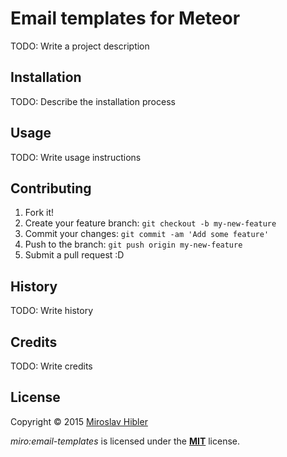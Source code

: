 # Email templates for Meteor

TODO: Write a project description

## Installation

TODO: Describe the installation process

## Usage

TODO: Write usage instructions

## Contributing

1. Fork it!
2. Create your feature branch: `git checkout -b my-new-feature`
3. Commit your changes: `git commit -am 'Add some feature'`
4. Push to the branch: `git push origin my-new-feature`
5. Submit a pull request :D

## History

TODO: Write history

## Credits

TODO: Write credits

## License

Copyright © 2015 [Miroslav Hibler](http://miro.hibler.me)

_miro:email-templates_ is licensed under the [**MIT**](http://miro.mit-license.org) license.
